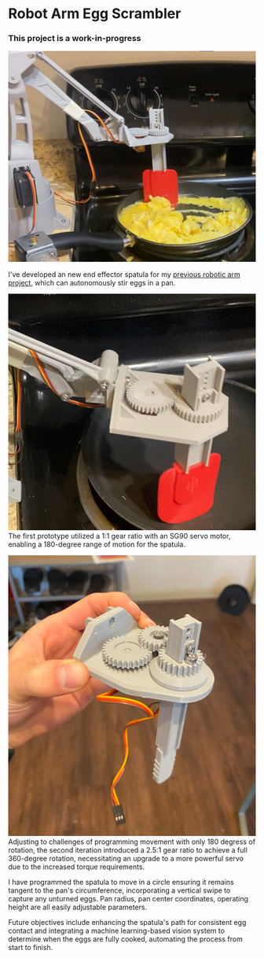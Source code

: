 # Robot Arm Egg Scrambler

### This project is a work-in-progress

![Robot Arm](RoboChef.png)


I've developed an new end effector spatula for my [previous robotic arm project](https://github.com/lujan002/EEZYbotARM-Mk2-Robot-Arm-PS4-Control), which can autonomously stir eggs in a pan. 

![Gears v1](gears_v1.png)
The first prototype utilized a 1:1 gear ratio with an SG90 servo motor, enabling a 180-degree range of motion for the spatula.

![Gears v2](gears_v2.png)
Adjusting to challenges of programming movement with only 180 degress of rotation, the second iteration introduced a 2.5:1 gear ratio to achieve a full 360-degree rotation, necessitating an upgrade to a more powerful servo due to the increased torque requirements.

I have programmed the spatula to move in a circle ensuring it remains tangent to the pan's circumference, incorporating a vertical swipe to capture any unturned eggs. Pan radius, pan center coordinates, operating height are all easily adjustable parameters. 

Future objectives include enhancing the spatula's path for consistent egg contact and integrating a machine learning-based vision system to determine when the eggs are fully cooked, automating the process from start to finish.